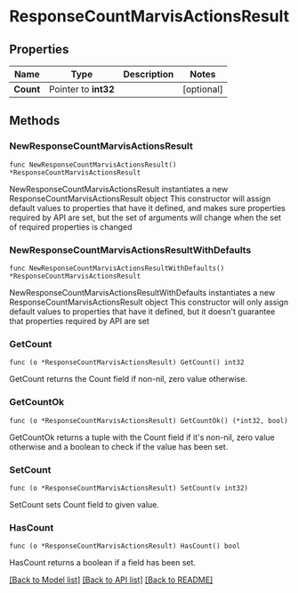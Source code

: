 # ResponseCountMarvisActionsResult

## Properties

Name | Type | Description | Notes
------------ | ------------- | ------------- | -------------
**Count** | Pointer to **int32** |  | [optional] 

## Methods

### NewResponseCountMarvisActionsResult

`func NewResponseCountMarvisActionsResult() *ResponseCountMarvisActionsResult`

NewResponseCountMarvisActionsResult instantiates a new ResponseCountMarvisActionsResult object
This constructor will assign default values to properties that have it defined,
and makes sure properties required by API are set, but the set of arguments
will change when the set of required properties is changed

### NewResponseCountMarvisActionsResultWithDefaults

`func NewResponseCountMarvisActionsResultWithDefaults() *ResponseCountMarvisActionsResult`

NewResponseCountMarvisActionsResultWithDefaults instantiates a new ResponseCountMarvisActionsResult object
This constructor will only assign default values to properties that have it defined,
but it doesn't guarantee that properties required by API are set

### GetCount

`func (o *ResponseCountMarvisActionsResult) GetCount() int32`

GetCount returns the Count field if non-nil, zero value otherwise.

### GetCountOk

`func (o *ResponseCountMarvisActionsResult) GetCountOk() (*int32, bool)`

GetCountOk returns a tuple with the Count field if it's non-nil, zero value otherwise
and a boolean to check if the value has been set.

### SetCount

`func (o *ResponseCountMarvisActionsResult) SetCount(v int32)`

SetCount sets Count field to given value.

### HasCount

`func (o *ResponseCountMarvisActionsResult) HasCount() bool`

HasCount returns a boolean if a field has been set.


[[Back to Model list]](../README.md#documentation-for-models) [[Back to API list]](../README.md#documentation-for-api-endpoints) [[Back to README]](../README.md)


